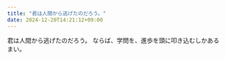 ```yaml
---
title: "君は人間から逃げたのだろう。"
date: 2024-12-20T14:21:12+09:00
---
```

君は人間から逃げたのだろう。
ならば、学問を、進歩を頭に叩き込むしかあるまい。
